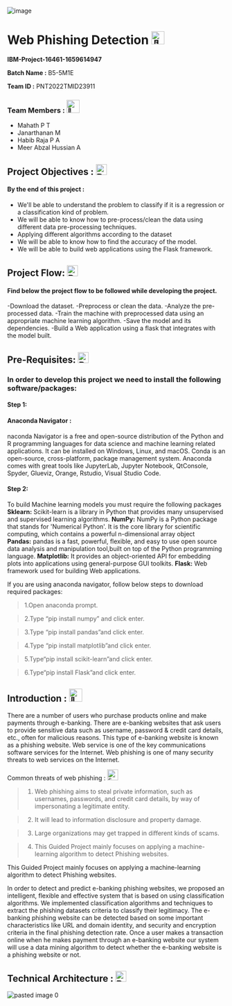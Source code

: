 ![image](https://user-images.githubusercontent.com/107305086/199452797-33a9c022-c5fe-4bf4-a09c-e5247b3866e9.png)
# Web Phishing Detection <picture> <picture><img src="https://fonts.gstatic.com/s/e/notoemoji/latest/1f44b_1f3fc/512.gif" alt="👋" width="30" height="30"></picture>
**IBM-Project-16461-1659614947**

**Batch Name :** B5-5M1E
   
**Team ID :** PNT2022TMID23911
### Team Members :  <picture><img src="https://i.pinimg.com/originals/0e/3e/e5/0e3ee551876e1ad2a39f89e4adf9168a.gif" alt="🤗" width="30" height="30"></picture>
   
  - Mahath P T
  - Janarthanan M 
  - Habib Raja P A 
  - Meer Abzal Hussian A 
  
  ## Project Objectives : <img src="https://raw.githubusercontent.com/Tarikul-Islam-Anik/Animated-Fluent-Emojis/master/Emojis/Smilies/Bomb.png" alt="Bomb" width="25" height="25" />

 #### By the end of this project :
 - We'll  be able to understand the problem to classify if it is a regression or a    classification kind of problem.
- We will be able to know how to pre-process/clean the data using different data pre-processing techniques.
 - Applying different algorithms according to the dataset
 - We will be able to know how to find the accuracy of the model.
- We will be able to build web applications using the Flask framework.

## Project Flow: <img src="https://raw.githubusercontent.com/Tarikul-Islam-Anik/Animated-Fluent-Emojis/master/Emojis/Smilies/Bomb.png" alt="Bomb" width="25" height="25" />

#### Find below the project flow to be followed while developing the project.
-Download the dataset.
-Preprocess or clean the data.
-Analyze the pre-processed data.
-Train the machine with preprocessed data using an appropriate machine learning algorithm.
-Save the model and its dependencies.
-Build a Web application using a flask that integrates with the model built.

## Pre-Requisites: <img src="https://raw.githubusercontent.com/Tarikul-Islam-Anik/Animated-Fluent-Emojis/master/Emojis/Smilies/Bomb.png" alt="Bomb" width="25" height="25" />

### In order to develop this project we need to install the following software/packages:
#### Step 1:
#### Anaconda Navigator :
naconda Navigator is a free and open-source distribution of the Python and R programming languages for data science and machine learning related applications. It can be installed on Windows, Linux, and macOS. Conda is an open-source, cross-platform,  package management system. Anaconda comes with great tools like JupyterLab, Jupyter Notebook, QtConsole, Spyder, Glueviz, Orange, Rstudio, Visual Studio Code.

#### Step 2:
To build Machine learning models you must require the following packages
**Sklearn:** Scikit-learn is a library in Python that provides many unsupervised and supervised learning algorithms.
**NumPy:** NumPy is a Python package that stands for 'Numerical Python'. It is the core library for scientific computing, which contains a powerful n-dimensional array object  
**Pandas:** pandas is a fast, powerful, flexible, and easy to use open source data analysis and manipulation tool,built on top of the Python programming language.
**Matplotlib:** It provides an object-oriented API for embedding plots into applications using general-purpose GUI toolkits.
**Flask:** Web framework used for building Web applications.

If you are using anaconda navigator, follow below steps to download required packages:

>1.Open anaconda prompt.
   
>2.Type “pip install numpy” and click enter.
   
>3.Type “pip install pandas”and click enter.
   
>4.Type “pip install matplotlib”and click enter.
   
>5.Type“pip install scikit-learn”and click enter.
   
>6.Type“pip install Flask”and click enter.

## Introduction : <picture> <img src="https://fonts.gstatic.com/s/e/notoemoji/latest/1f38a/512.gif" alt="🎊" width="30" height="30"></picture>
There are a number of users who purchase products online and make payments through e-banking. There are e-banking websites that ask users to provide sensitive data such as username, password & credit card details, etc., often for malicious reasons. This type of e-banking website is known as a phishing website. Web service is one of the key communications software services for the Internet. Web phishing is one of many security threats to web services on the Internet. 

Common threats of web phishing : <img src="https://raw.githubusercontent.com/Tarikul-Islam-Anik/Animated-Fluent-Emojis/master/Emojis/Smilies/Exploding%20Head.png" alt="Exploding Head" width="25" height="25" /> 

>1.  Web phishing aims to steal private information, such as usernames, passwords, and credit card    details, by way of impersonating a legitimate entity.

>2.  It will lead to information disclosure and property damage.

>3.  Large organizations may get trapped in different kinds of scams.

>4.  This Guided Project mainly focuses on applying a machine-learning algorithm to detect Phishing websites.

This Guided Project mainly focuses on applying a machine-learning algorithm to detect Phishing websites.

In order to detect and predict e-banking phishing websites, we proposed an intelligent, flexible and effective system that is based on using classification algorithms.  We implemented classification algorithms and techniques to extract the phishing datasets criteria to classify their legitimacy. The e-banking phishing website can be detected based on some important characteristics like URL and domain identity, and security and encryption criteria in the final phishing detection rate. Once a user makes a transaction online when he makes payment through an e-banking website our system will use a data mining algorithm to detect whether the e-banking website is a phishing website or not.

 ## Technical Architecture : <img src="https://raw.githubusercontent.com/Tarikul-Islam-Anik/Animated-Fluent-Emojis/master/Emojis/Travel%20and%20places/Brick.png" alt="Brick" width="25" height="25" />
  ![pasted image 0](https://user-images.githubusercontent.com/62200224/191585875-9db35871-72b5-476e-ac9b-3795cf3778de.png)
